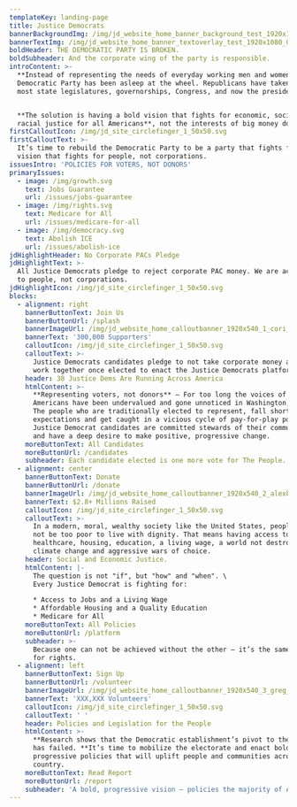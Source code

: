 ```yaml
---
templateKey: landing-page
title: Justice Democrats
bannerBackgroundImg: /img/jd_website_home_banner_background_test_1920x1080_052518.jpg
bannerTextImg: /img/jd_website_home_banner_textoverlay_test_1920x1080_052518.png
boldHeader: THE DEMOCRATIC PARTY IS BROKEN.
boldSubheader: And the corporate wing of the party is responsible.
introContent: >-
  **Instead of representing the needs of everyday working men and women,** the
  Democratic Party has been asleep at the wheel. Republicans have taken over
  most state legislatures, governorships, Congress, and now the presidency.


  **The solution is having a bold vision that fights for economic, social, and
  racial justice for all Americans**, not the interests of big money donors.
firstCalloutIcon: /img/jd_site_circlefinger_1_50x50.svg
firstCalloutText: >-
  It’s time to rebuild the Democratic Party to be a party that fights for a bold
  vision that fights for people, not corporations.
issuesIntro: 'POLICIES FOR VOTERS, NOT DONORS'
primaryIssues:
  - image: /img/growth.svg
    text: Jobs Guarantee
    url: /issues/jobs-guarantee
  - image: /img/rights.svg
    text: Medicare for All
    url: /issues/medicare-for-all
  - image: /img/democracy.svg
    text: Abolish ICE
    url: /issues/abolish-ice
jdHighlightHeader: No Corporate PACs Pledge
jdHighlightText: >-
  All Justice Democrats pledge to reject corporate PAC money. We are accountable
  to people, not corporations.
jdHighlightIcon: /img/jd_site_circlefinger_1_50x50.svg
blocks:
  - alignment: right
    bannerButtonText: Join Us
    bannerButtonUrl: /splash
    bannerImageUrl: /img/jd_website_home_calloutbanner_1920x540_1_cori_053118.jpg
    bannerText: '300,000 Supporters'
    calloutIcon: /img/jd_site_circlefinger_1_50x50.svg
    calloutText: >-
      Justice Democrats candidates pledge to not take corporate money and to
      work together once elected to enact the Justice Democrats platform.
    header: 38 Justice Dems Are Running Across America
    htmlContent: >-
      **Representing voters, not donors** — For too long the voices of everyday
      Americans have been undervalued and gone unnoticed in Washington, D.C..
      The people who are traditionally elected to represent, fall short of our
      expectations and get caught in a vicious cycle of pay-for-play politics.
      Justice Democrat candidates are committed stewards of their communities
      and have a deep desire to make positive, progressive change.
    moreButtonText: All Candidates
    moreButtonUrl: /candidates
    subheader: Each candidate elected is one more vote for The People.
  - alignment: center
    bannerButtonText: Donate
    bannerButtonUrl: /donate
    bannerImageUrl: /img/jd_website_home_calloutbanner_1920x540_2_alexbump_053118.jpg
    bannerText: $2.8+ Millions Raised
    calloutIcon: /img/jd_site_circlefinger_1_50x50.svg
    calloutText: >-
      In a modern, moral, wealthy society like the United States, people should
      not be too poor to live with dignity. That means having access to
      healthcare, housing, education, a living wage, a world not destroyed by
      climate change and aggressive wars of choice. 
    header: Social and Economic Justice.
    htmlContent: |-
      The question is not "if", but "how" and "when". \
      Every Justice Democrat is fighting for:

      * Access to Jobs and a Living Wage
      * Affordable Housing and a Quality Education
      * Medicare for All
    moreButtonText: All Policies
    moreButtonUrl: /platform
    subheader: >-
      Because one can not be achieved without the other — it’s the same fight
      for rights.
  - alignment: left
    bannerButtonText: Sign Up
    bannerButtonUrl: /volunteer
    bannerImageUrl: /img/jd_website_home_calloutbanner_1920x540_3_greg_053118.jpg
    bannerText: 'XXX,XXX Volunteers'
    calloutIcon: /img/jd_site_circlefinger_1_50x50.svg
    calloutText: ' '
    header: Policies and Legislation for the People
    htmlContent: >-
      **Research shows that the Democratic establishment’s pivot to the “middle”
      has failed. **It’s time to mobilize the electorate and enact bold,
      progressive policies that will uplift people and communities across the
      country.
    moreButtonText: Read Report
    moreButtonUrl: /report
    subheader: 'A bold, progressive vision — policies the majority of Americans want.'
---
```


